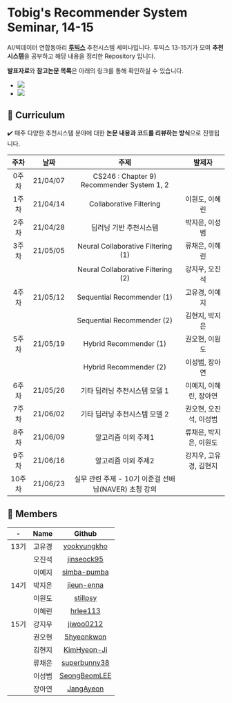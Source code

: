 # Tobig's Recommender System Seminar, 14-15

AI/빅데이터 연합동아리 **[투빅스](http://www.datamarket.kr/xe/page_QEhq64)** 추천시스템 세미나입니다.
투빅스 13-15기가 모여 **추천시스템**을 공부하고 해당 내용을 정리한 Repository 입니다.

**발표자료**와 **참고논문 목록**은 아래의 링크를 통해 확인하실 수 있습니다.  
* <a href="https://velog.io/@tobigs-recsys" target="_blank"><img src="https://img.shields.io/badge/Velog-20c997?style=flat-square&logo=Vimeo&logoColor=white"/></a>  
* <a href="https://www.notion.so/14-15-41e7c8a8fb5245e1bacc315a6cce9c0b" target="_blank"><img src="https://img.shields.io/badge/Notion-000000?style=flat-square&logo=Notion&logoColor=white"/></a>

## 💎 Curriculum
✔️ 매주 다양한 추천시스템 분야에 대한 **논문 내용과 코드를 리뷰하는 방식**으로 진행됩니다.

주차 | 날짜 | 주제 | 발제자  
:----: | :--------: | :-----------------: | :--------: 
0주차 | 21/04/07 | CS246 : Chapter 9) Recommender System 1, 2 |  
1주차 | 21/04/14 | Collaborative Filtering |이원도, 이혜린  
2주차 | 21/04/28 | 딥러닝 기반 추천시스템 | 박지은, 이성범  
3주차 | 21/05/05 | Neural Collaborative Filtering (1) | 류채은, 이혜린 
 ||  | Neural Collaborative Filtering (2) | 강지우, 오진석  
4주차 | 21/05/12 | Sequential Recommender (1) | 고유경, 이예지  
 ||  | Sequential Recommender (2) | 김현지, 박지은  
5주차 | 21/05/19 | Hybrid Recommender (1) | 권오현, 이원도  
 ||  | Hybrid Recommender (2) | 이성범, 장아연  
6주차 | 21/05/26 | 기타 딥러닝 추천시스템 모델 1  | 이예지, 이혜린, 장아연
7주차 | 21/06/02 | 기타 딥러닝 추천시스템 모델 2 | 권오현, 오진석, 이성범 
8주차 | 21/06/09 | 알고리즘 이외 주제1  | 류채은, 박지은, 이원도
9주차 | 21/06/16 | 알고리즘 이외 주제2  | 강지우, 고유경, 김현지
10주차 | 21/06/23 | 실무 관련 주제 - 10기 이준걸 선배님(NAVER) 초청 강의 | 
  
  
  
## 💎 Members 
| - | Name | Github 
:-: | :-: | :-: 
13기 | 고유경 | [yookyungkho](https://github.com/yookyungkho)  
|| 오진석 | [jinseock95](https://github.com/jinseock95)  
|| 이예지 | [simba-pumba](https://github.com/simba-pumba)  
14기 | 박지은 | [jieun-enna](https://github.com/jieun-enna) 
|| 이원도 | [stillpsy](https://github.com/stillpsy) 
|| 이혜린 | [hrlee113](https://github.com/hrlee113) 
15기 | 강지우 | [jiwoo0212](https://github.com/jiwoo0212) 
|| 권오현 |[5hyeonkwon](https://github.com/5hyeonkwon)  
|| 김현지 | [KimHyeon-Ji](https://github.com/KimHyeon-Ji) 
|| 류채은 | [superbunny38](https://github.com/superbunny38) 
|| 이성범 | [SeongBeomLEE](https://github.com/SeongBeomLEE) 
|| 장아연 | [JangAyeon](https://github.com/JangAyeon)
